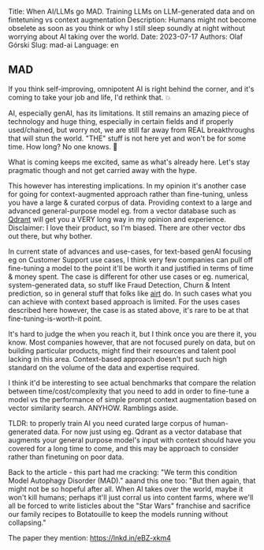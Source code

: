 Title: When AI/LLMs go MAD. Training LLMs on LLM-generated data and on fintetuning vs context augmentation
Description: Humans might not become obselete as soon as you think or why I still sleep soundly at night without worrying about AI taking over the world.
Date: 2023-07-17
Authors: Olaf Górski
Slug: mad-ai
Language: en


## MAD 

If you think self-improving, omnipotent AI is right behind the corner, and it's coming to take your job and life, I'd rethink that. 💥

AI, especially genAI, has its limitations. It still remains an amazing piece of technology and huge thing, especially in certain fields and if properly used/chained, but worry not, 
we are still far away from REAL breakthroughs that will stun the world. "THE" stuff is not here yet and won't be for some time. How long? No one knows. 🤔

What is coming keeps me excited, same as what's already here. Let's stay pragmatic though and not get carried away with the hype.

This however has interesting implications. In my opinion it's another case for going for context-augmented approach rather than fine-tuning, unless you have a large & curated corpus of data.
Providing context to a large and advanced general-purpose model eg. from a vector database such as [Qdrant](https://qdrant.tech/) will get you a VERY long way in my opinion and experience. Disclaimer: I love their product, so I'm biased. There are other vector dbs out there, but why bother.

In current state of advances and use-cases, for text-based genAI focusing eg on Customer Support use cases, I think very few companies can pull off fine-tuning a model to the point it'll be worth it and justified in terms of time & money spent. The case is different for other use cases or eg. numerical, system-generated data, so stuff like Fraud Detection, Churn & Intent prediction, so in general stuff that folks like [airt](https://www.linkedin.com/feed/update/urn:li:activity:7086388395559501824/#) do. In such cases what you can achieve with context based approach is limited. For the uses cases described here however, the case is as stated above, it's rare to be at that fine-tuning-is-worth-it point.

It's hard to judge the when you reach it, but I think once you are there it, you know. Most companies however, that are not focused purely on data, but on building particular products, might find their resources and talent pool lacking in this area. Context-based approach doesn't put such high standard on the volume of the data and expertise required.


I think it'd be interesting to see actual benchmarks that compare the relation between time/cost/complexity that you need to add in order to fine-tune a model vs the performance of simple prompt context augmentation based on vector similarity search. ANYHOW. Ramblings aside.

TLDR: to properly train AI you need curated large corpus of human-generated data. For now just using eg. Qdrant as a vector database that augments your general purpose model's input with context should have you covered for a long time to come, and this may be approach to consider rather than finetuning on poor data.

Back to the article - this part had me cracking:
"We term this condition Model Autophagy Disorder (MAD)."
aaand this one too:
"But then again, that might not be so hopeful after all. When AI takes over the world, maybe it won't kill humans; perhaps it'll just corral us into content farms, where we'll all be forced to write listicles about the "Star Wars" franchise and sacrifice our family recipes to Botatouille to keep the models running without collapsing."

The paper they mention: https://lnkd.in/eBZ-xkm4

